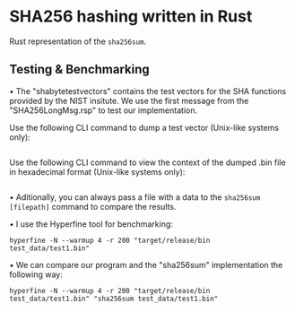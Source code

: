 # SHA256 hashing written in Rust
Rust representation of the `sha256sum`.

## Testing & Benchmarking
• The "shabytetestvectors" contains the test vectors for the SHA functions provided by the NIST insitute.
We use the first message from the "SHA256LongMsg.rsp" to test our implementation.

Use the following CLI command to dump a test vector (Unix-like systems only):
```echo "[test vector]" | xxd -p -r > [filename].bin
```

Use the following CLI command to view the context of the dumped .bin file in hexadecimal format (Unix-like systems only):
```xxd -p [filepath to the bin] 
```

• Aditionally, you can always pass a file with a data to the `sha256sum [filepath]` command to compare the results.

• I use the Hyperfine tool for benchmarking:
```cargo clean && cargo build --release
hyperfine -N --warmup 4 -r 200 "target/release/bin test_data/test1.bin"
```

• We can compare our program and the "sha256sum" implementation the following way:
```cargo clean && cargo build --release
hyperfine -N --warmup 4 -r 200 "target/release/bin test_data/test1.bin" "sha256sum test_data/test1.bin"
```